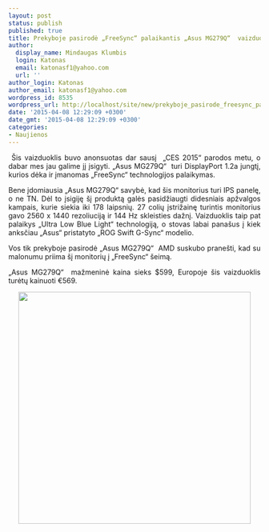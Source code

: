 ```yaml
---
layout: post
status: publish
published: true
title: Prekyboje pasirodė „FreeSync“ palaikantis „Asus MG279Q“  vaizduoklis
author:
  display_name: Mindaugas Klumbis
  login: Katonas
  email: katonasf1@yahoo.com
  url: ''
author_login: Katonas
author_email: katonasf1@yahoo.com
wordpress_id: 8535
wordpress_url: http://localhost/site/new/prekyboje_pasirode_freesync_palaikantis_asus_mg279q__vaizduoklis/
date: '2015-04-08 12:29:09 +0300'
date_gmt: '2015-04-08 12:29:09 +0300'
categories:
- Naujienos
---
```

<p style="text-align: justify;">
	&nbsp;&Scaron;is vaizduoklis buvo anonsuotas dar sausį &nbsp;&bdquo;CES 2015&ldquo; parodos metu, o dabar mes jau galime jį įsigyti. &bdquo;Asus MG279Q&ldquo; &nbsp;turi DisplayPort 1.2a jungtį, kurios dėka ir įmanomas &bdquo;FreeSync&ldquo; technologijos palaikymas.</p>
<p style="text-align: justify;">
	Bene įdomiausia &bdquo;Asus MG279Q&ldquo; savybė, kad &scaron;is monitorius turi IPS panelę, o ne TN. Dėl to įsigiję &scaron;į produktą galės pasidžiaugti didesniais apžvalgos kampais, kurie siekia iki 178 laipsnių. 27 colių įstrižainę turintis monitorius gavo 2560 x 1440 rezoliuciją ir 144 Hz skleisties dažnį. Vaizduoklis taip pat palaikys &bdquo;Ultra Low Blue Light&ldquo; technologiją, o stovas labai pana&scaron;us į kiek anksčiau &bdquo;Asus&ldquo; pristatyto &bdquo;ROG Swift G-Sync&ldquo; modelio.</p>
<p style="text-align: justify;">
	Vos tik prekyboje pasirodė &bdquo;Asus MG279Q&ldquo; &nbsp;AMD suskubo prane&scaron;ti, kad su malonumu priima &scaron;į monitorių į &bdquo;FreeSync&ldquo; &scaron;eimą.</p>
<p style="text-align: justify;">
	&bdquo;Asus MG279Q&ldquo; &nbsp;mažmeninė kaina sieks $599, Europoje &scaron;is vaizduoklis turėtų kainuoti &euro;569. &nbsp;</p>
<p style="text-align: center;">
	<a href="http://technews.lt/userfiles/asus-mg279Qtweet-1.jpg"><img alt="" src="http://technews.lt/userfiles/asus-mg279Qtweet-1.jpg" style="width: 464px; height: 464px;" /></a></p>
